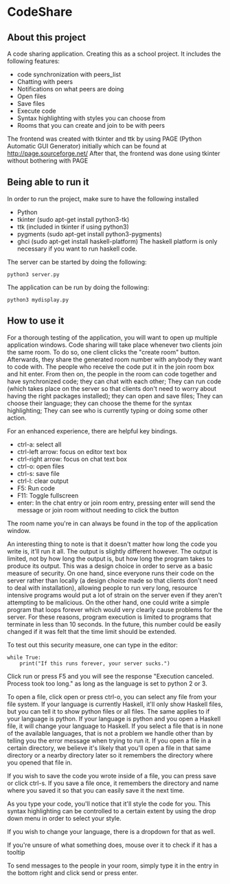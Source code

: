 # CodeShare

## About this project
A code sharing application. Creating this as a school project.
It includes the following features:
* code synchronization with peers_list
* Chatting with peers
* Notifications on what peers are doing
* Open files
* Save files
* Execute code
* Syntax highlighting with styles you can choose from
* Rooms that you can create and join to be with peers

The frontend was created with tkinter and ttk by using PAGE (Python Automatic GUI Generator) initially which can be found at http://page.sourceforge.net/
After that, the frontend was done using tkinter without bothering with PAGE

## Being able to run it
In order to run the project, make sure to have the following installed
* Python
* tkinter (sudo apt-get install python3-tk)
* ttk (included in tkinter if using python3)
* pygments (sudo apt-get install python3-pygments)
* ghci (sudo apt-get install haskell-platform)
The haskell platform is only necessary if you want to run haskell code.



The server can be started by doing the following:
```
python3 server.py
```
The application can be run by doing the following:
```
python3 mydisplay.py
```

## How to use it

For a thorough testing of the application, you will want to open up multiple application windows.
Code sharing will take place whenever two clients join the same room.
To do so, one client clicks the "create room" button. Afterwards, they share the generated room number with anybody they want to code with. The people who receive the code put it in the join room box and hit enter.
From then on, the people in the room can code together and have synchronized code; they can chat with each other; They can run code (which takes place on the server so that clients don't need to worry about having the right packages installed); they can open and save files; They can choose their language; they can choose the theme for the syntax highlighting; They can see who is currently typing or doing some other action.

For an enhanced experience, there are helpful key bindings.
* ctrl-a: select all
* ctrl-left arrow: focus on editor text box
* ctrl-right arrow: focus on chat text box
* ctrl-o: open files
* ctrl-s: save file
* ctrl-l: clear output
* F5: Run code
* F11: Toggle fullscreen
* enter: In the chat entry or join room entry, pressing enter will send the message or join room without needing to click the button

The room name you're in can always be found in the top of the application window.

An interesting thing to note is that it doesn't matter how long the code you write is, it'll run it all. The output is slightly different however. The output is limited, not by how long the output is, but how long the program takes to produce its output. This was a design choice in order to serve as a basic measure of security. On one hand, since everyone runs their code on the server rather than locally (a design choice made so that clients don't need to deal with installation), allowing people to run very long, resource intensive programs would put a lot of strain on the server even if they aren't attempting to be malicious. On the other hand, one could write a simple program that loops forever which would very clearly cause problems for the server. For these reasons, program execution is limited to programs that terminate in less than 10 seconds. In the future, this number could be easily changed if it was felt that the time limit should be extended.

To test out this security measure, one can type in the editor:
```
while True:
    print("If this runs forever, your server sucks.")
```
Click run or press F5 and you will see the response "Execution canceled. Process took too long." as long as the language is set to python 2 or 3.


To open a file, click open or press ctrl-o, you can select any file from your file system.
If your language is currently Haskell, it'll only show Haskell files, but you can tell it to show python files or all files. The same applies to if your language is python.
If your language is python and you open a Haskell file, it will change your language to Haskell.
If you select a file that is in none of the available languages, that is not a problem we handle other than by telling you the error message when trying to run it.
If you open a file in a certain directory, we believe it's likely that you'll open a file in that same directory or a nearby directory later so it remembers the directory where you opened that file in.

If you wish to save the code you wrote inside of a file, you can press save or click ctrl-s.
If you save a file once, it remembers the directory and name where you saved it so that you can easily save it the next time.

As you type your code, you'll notice that it'll style the code for you. This syntax highlighting can be controlled to a certain extent by using the drop down menu in order to select your style.

If you wish to change your language, there is a dropdown for that as well.

If you're unsure of what something does, mouse over it to check if it has a tooltip

To send messages to the people in your room, simply type it in the entry in the bottom right and click send or press enter.
